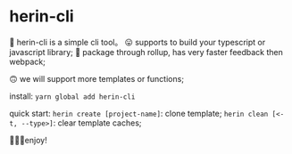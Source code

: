 # herin-cli

🤣 herin-cli is a simple cli tool。
😛 supports to build your typescript or javascript library;
👻 package through rollup, has very faster feedback then webpack;

🙃 we will support more templates or functions;

install:
`yarn global add herin-cli`

quick start:
`herin create [project-name]`: clone template;
`herin clean [<-t, --type>]`: clear template caches;

🎉🎉🎉enjoy!
